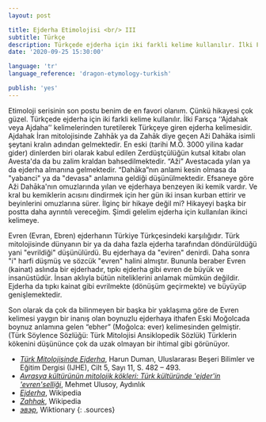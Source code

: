 ```yaml
---
layout: post

title: Ejderha Etimolojisi <br/> III
subtitle: Türkçe
description: Türkçede ejderha için iki farkli kelime kullanılır. İlki Farsça ‘‘Ajdahak veya Ajdaha’’ kelimelerinden turetilerek Türkçeye giren ejderha kelimesidir.
date: '2020-09-25 15:30:00'

language: 'tr'
language_reference: 'dragon-etymology-turkish'

publish: 'yes'
---
```


Etimoloji serisinin son postu benim de en favori olanım. Çünkü hikayesi çok güzel.
Türkçede ejderha için iki farkli kelime kullanılır. İlki Farsça ‘‘Ajdahak veya Ajdaha’’ kelimelerinden turetilerek Türkçeye giren ejderha kelimesidir. Ajdahak İran mitolojisinde Zahhāk ya da Zahāk diye geçen Aži Dahāka isimli şeytani kralın adından gelmektedir. En eski (tarihi M.Ö. 3000 yilina kadar gider) dinlerden biri olarak kabul edilen Zerdüştçülüğün kutsal kitabı olan Avesta'da da bu zalim kraldan bahsedilmektedir. “Aži” Avestacada yılan ya da ejderha almanına gelmektedir. “Dahāka”nın anlami kesin olmasa da "yabanci" ya da "devasa" anlamına geldiği düşünülmektedir. Efsaneye göre Aži Dahāka'nın omuzlarında yılan ve ejderhaya benzeyen iki kemik vardır. Ve kral bu kemiklerin acısını dindirmek için her gün iki insan kurban ettirir ve beyinlerini omuzlarına sürer. İlginç bir hikaye değil mi? Hikayeyi başka bir postta daha ayrıntılı vereceğim. Şimdi gelelim ejderha için kullanılan ikinci kelimeye.

Evren (Evran, Ebren) ejderhanın Türkiye Türkçesindeki karşılığıdır. Türk mitolojisinde dünyanın bir ya da daha fazla ejderha tarafından döndürüldüğü yani "evrildiği" düşünülürdü. Bu ejderhaya da "eviren" denirdi. Daha sonra "i" harfi düşmüş ve sözcük "evren" halini almıştır. Bununla beraber Evren (kainat) aslında bir ejderhadır, tıpkı ejderha gibi evren de büyük ve insanüstüdür. İnsan aklıyla bütün niteliklerini anlamak mümkün değildir. Ejderha da tıpkı kainat gibi evrilmekte (dönüşüm geçirmekte) ve büyüyüp genişlemektedir.

Son olarak da çok da bilinmeyen bir başka bir yaklaşıma göre de Evren kelimesi yaygın bir inanış olan boynuzlu ejderhaya ithafen Eski Moğolcada boynuz anlamına gelen “ebher” (Moğolca: ever) kelimesinden gelmiştir. (Türk Söylence Sözlüğü: Türk Mitolojisi Ansiklopedik Sözlük) Türklerin kökenini düşününce çok da uzak olmayan bir ihtimal gibi görünüyor.


+ *[Türk Mitolojisinde Ejderha](https://dergipark.org.tr/tr/download/article-file/784315)*, Harun Duman, Uluslararası Beşeri Bilimler ve Eğitim Dergisi (IJHE), Cilt 5, Sayı 11, S. 482 – 493.
+ *[Avrasya kültürünün mitolojik kökleri: Türk kültüründe 'ejder'in 'evren'selliği](https://www.aydinlik.com.tr/haber/avrasya-kulturunun-mitolojik-kokleri-turk-kulturunde-ejder-in-evren-selligi-mehmet-ulusoy-kose-yazilari-mayis-2019)*, Mehmet Ulusoy, Aydınlık
+ *[Ejderha](https://tr.wikipedia.org/wiki/Ejderha)*, Wikipedia
+ *[Zahhak](https://en.wikipedia.org/wiki/Zahhak)*, Wikipedia
+ *[эвэр](https://en.wiktionary.org/wiki/%D1%8D%D0%B2%D1%8D%D1%80)*, Wiktionary
{: .sources}
